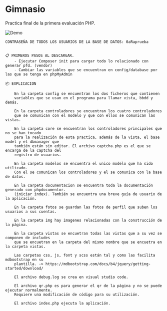 # Gimnasio
 Practica final de la primera evaluación PHP.
 
   ![Demo](https://media.giphy.com/media/1p80hw559Km8fpbcS3/giphy.gif)
    
    CONTRASEÑA DE TODOS LOS USUARIOS DE LA BASE DE DATOS: 0aRaprueba


    📋 PRIMEROS PASOS AL DESCARGAR.
        - Ejecutar Composer init para cargar todo lo relacionado con generar pfd. (vendor)
        - Cambiar las variables que se encuentran en config/database por las que se tenga en phpMyAdmin

    📦 EXPLICACION

        En la carpeta config se encuentran los dos ficheros que contienen 
        variables que se usan en el programa para llamar vista, bbdd y demás.

        En la carpeta controladores se encuentran los cuatro controladores 
        que se comunican con el modelo y que con ellos se comunican las vistas.

        En la carpeta core se encuentran los controladores principales que no se han tocado 
        para la realización de esta practica, además de la vista, el base model y el dbmanager que 
        también están sin editar. El archivo captcha.php es el que se encarga de la captcha del 
        registro de usuarios.

        En la carpeta modelos se encuentra el unico modelo que ha sido utilizado. 
        Con el se comunican los controladores y el se comunica con la base de datos.

        En la carpeta documentacion se encuentra toda la documentación generado con phpdocumentor. 
        (iniciar index). También se encuentra una breve guía de usuario de la aplicación.

        En la carpeta fotos se guardan las fotos de perfil que suben los usuarios a sus cuentas.

        En la carpeta img hay imagenes relacionadas con la construcción de la página.

        En la carpeta vistas se encuetran todas las vistas que a su vez se componen de includes 
        que se encuetran en la carpeta del mismo nombre que se encuetra en la carpeta vistas.

        Las carpetas css, js, font y scss están tal y como las facilita mdbootstrap en su 
        plantilla. -> https://mdbootstrap.com/docs/b4/jquery/getting-started/download/

        El archivo debug.log se crea en visual studio code.

        El archivo qr.php es para generar el qr de la página y no se puede ejecutar normalmente. 
        Requiere una modificación de código para su utilización.

        El archivo index.php ejecuta la aplicación.

